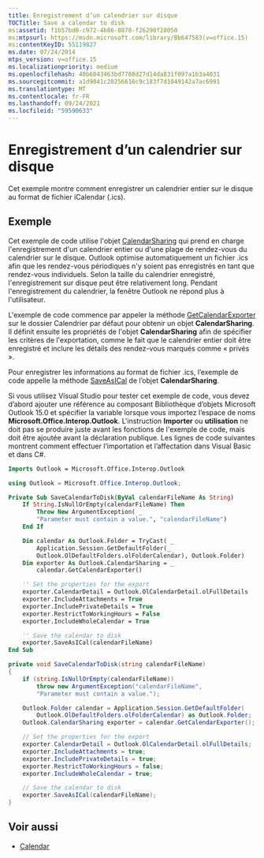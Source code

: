 ```yaml
---
title: Enregistrement d’un calendrier sur disque
TOCTitle: Save a calendar to disk
ms:assetid: f1b57bd0-c972-4b86-8870-f26290f28050
ms:mtpsurl: https://msdn.microsoft.com/library/Bb647583(v=office.15)
ms:contentKeyID: 55119827
ms.date: 07/24/2014
mtps_version: v=office.15
ms.localizationpriority: medium
ms.openlocfilehash: 40b6843463bd7708d27d14da831f097a1b3a4031
ms.sourcegitcommit: a1d9041c20256616c9c183f7d1049142a7ac6991
ms.translationtype: MT
ms.contentlocale: fr-FR
ms.lasthandoff: 09/24/2021
ms.locfileid: "59590633"
---
```

# <a name="save-a-calendar-to-disk"></a>Enregistrement d’un calendrier sur disque

Cet exemple montre comment enregistrer un calendrier entier sur le disque au format de fichier iCalendar (.ics).

## <a name="example"></a>Exemple

Cet exemple de code utilise l'objet [CalendarSharing](https://msdn.microsoft.com/library/bb624344\(v=office.15\)) qui prend en charge l'enregistrement d'un calendrier entier ou d'une plage de rendez-vous du calendrier sur le disque. Outlook optimise automatiquement un fichier .ics afin que les rendez-vous périodiques n'y soient pas enregistrés en tant que rendez-vous individuels. Selon la taille du calendrier enregistré, l'enregistrement sur disque peut être relativement long. Pendant l'enregistrement du calendrier, la fenêtre Outlook ne répond plus à l'utilisateur.

L'exemple de code commence par appeler la méthode [GetCalendarExporter](https://msdn.microsoft.com/library/bb610021\(v=office.15\)) sur le dossier Calendrier par défaut pour obtenir un objet **CalendarSharing**. Il définit ensuite les propriétés de l'objet **CalendarSharing** afin de spécifier les critères de l'exportation, comme le fait que le calendrier entier doit être enregistré et inclure les détails des rendez-vous marqués comme « privés ».

Pour enregistrer les informations au format de fichier .ics, l’exemple de code appelle la méthode [SaveAsICal](https://msdn.microsoft.com/library/bb644844\(v=office.15\)) de l’objet **CalendarSharing**.

Si vous utilisez Visual Studio pour tester cet exemple de code, vous devez d’abord ajouter une référence au composant Bibliothèque d’objets Microsoft Outlook 15.0 et spécifier la variable lorsque vous importez l’espace de noms **Microsoft.Office.Interop.Outlook**. L'instruction **Importer** ou **utilisation** ne doit pas se produire juste avant les fonctions de l'exemple de code, mais doit être ajoutée avant la déclaration publique. Les lignes de code suivantes montrent comment effectuer l’importation et l’affectation dans Visual Basic et dans C\#.

```vb
Imports Outlook = Microsoft.Office.Interop.Outlook
```


```csharp
using Outlook = Microsoft.Office.Interop.Outlook;
```


```vb
Private Sub SaveCalendarToDisk(ByVal calendarFileName As String)
    If String.IsNullOrEmpty(calendarFileName) Then
        Throw New ArgumentException( _
        "Parameter must contain a value.", "calendarFileName")
    End If

    Dim calendar As Outlook.Folder = TryCast( _
        Application.Session.GetDefaultFolder(_
        Outlook.OlDefaultFolders.olFolderCalendar), Outlook.Folder)
    Dim exporter As Outlook.CalendarSharing = _
        calendar.GetCalendarExporter()

    '' Set the properties for the export
    exporter.CalendarDetail = Outlook.OlCalendarDetail.olFullDetails
    exporter.IncludeAttachments = True
    exporter.IncludePrivateDetails = True
    exporter.RestrictToWorkingHours = False
    exporter.IncludeWholeCalendar = True

    '' Save the calendar to disk
    exporter.SaveAsICal(calendarFileName)
End Sub
```


```csharp
private void SaveCalendarToDisk(string calendarFileName)
{
    if (string.IsNullOrEmpty(calendarFileName))
        throw new ArgumentException("calendarFileName", 
        "Parameter must contain a value.");

    Outlook.Folder calendar = Application.Session.GetDefaultFolder(
        Outlook.OlDefaultFolders.olFolderCalendar) as Outlook.Folder;
    Outlook.CalendarSharing exporter = calendar.GetCalendarExporter();

    // Set the properties for the export
    exporter.CalendarDetail = Outlook.OlCalendarDetail.olFullDetails;
    exporter.IncludeAttachments = true;
    exporter.IncludePrivateDetails = true;
    exporter.RestrictToWorkingHours = false;
    exporter.IncludeWholeCalendar = true;

    // Save the calendar to disk
    exporter.SaveAsICal(calendarFileName);
}
```

## <a name="see-also"></a>Voir aussi

- [Calendar](calendar.md)

